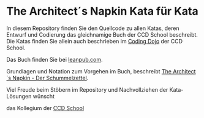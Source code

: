 # The Architect´s Napkin Kata für Kata
In diesem Repository finden Sie den Quellcode zu allen Katas, deren Entwurf und Codierung das gleichnamige Buch der CCD School beschreibt. Die Katas finden Sie allein auch beschrieben im [Coding Dojo](http://ccd-school.de/coding-dojo/) der CCD School.

Das Buch finden Sie bei [leanpub.com](https://leanpub.com/thearchitectsnapkin-katafuerkata).

Grundlagen und Notation zum Vorgehen im Buch, beschreibt [The Architect´s Napkin - Der Schummelzettel](https://leanpub.com/thearchitectsnapkin-derschummelzettel).

Viel Freude beim Stöbern im Repository und Nachvollziehen der Kata-Lösungen wünscht

das Kollegium der [CCD School](http://ccd-school.de/)
